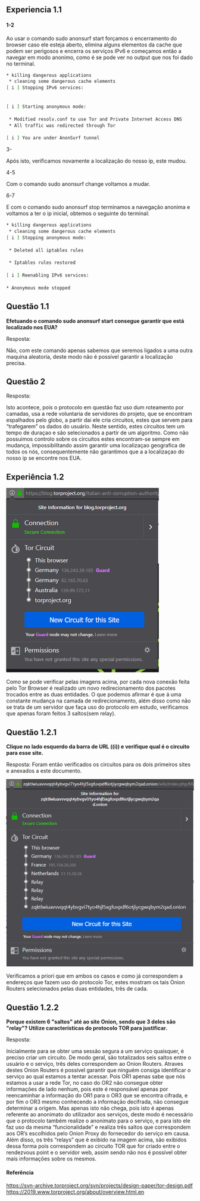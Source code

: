 ## Experiencia 1.1

#### 1-2

Ao usar o comando sudo anonsurf start forçamos o encerramento do browser caso ele esteja aberto, elimina alguns elementos da cache que podem ser perigosos e encerra os serviços IPv6 e começamos então a navegar em modo anonimo, como é se pode ver no output que nos foi dado no terminal.

```bash
* killing dangerous applications
 * cleaning some dangerous cache elements
[ i ] Stopping IPv6 services:


[ i ] Starting anonymous mode:

 * Modified resolv.conf to use Tor and Private Internet Access DNS
 * All traffic was redirected through Tor

[ i ] You are under AnonSurf tunnel
```

3-

Após isto, verificamos novamente a localização do nosso ip, este mudou.

4-5

Com o comando sudo anonsurf change voltamos a mudar.

6-7

E com o comando sudo anonsurf stop terminamos a navegação anonima e voltamos a ter o ip inicial, obtemos o seguinte do terminal:

```bash
* killing dangerous applications
 * cleaning some dangerous cache elements
[ i ] Stopping anonymous mode:

 * Deleted all iptables rules

 * Iptables rules restored

[ i ] Reenabling IPv6 services:

* Anonymous mode stopped
```



## Questão 1.1

**Efetuando o comando sudo anonsurf start consegue garantir que está localizado nos EUA?**

Resposta:

Não, com este comando apenas sabemos que seremos ligados a uma outra maquina aleatoria, deste modo não é possível garantir a localização precisa.



## Questão 2

Resposta:

Isto acontece, pois o protocolo em questão faz uso dum roteamento por camadas, usa a rede voluntaria de servidores do projeto, que se encontram espalhados pelo globo, a partir dai ele cria circuitos, estes que servem para “trafegarem” os dados do usuário. Neste sentido, estes circuitos tem um tempo de duraçao e são selecionados a partir de um algoritmo. 
Como não possuimos controlo sobre os circuitos estes encontram-se sempre em mudança, impossibilitando assim garantir uma localizaçao geografica de todos os nós, consequentemente não garantimos que a a localizaçao do nosso ip se encontre nos EUA.


## Experiência 1.2

![ex12](Imagens/ex12.png)

Como se pode verificar pelas imagens acima, por cada nova conexão feita pelo Tor Browser é realizado um novo redirecionamento dos pacotes trocados entre as duas entidades. O que podemos afirmar é que á uma constante mudança na camada de redirecionamento, além disso como não se trata de um servidor que faça uso do protocolo em estudo, verificamos que apenas foram feitos 3 saltos(sem relay). 


## Questão 1.2.1

**Clique no lado esquerdo da barra de URL ((i)) e verifique qual é o circuito para esse site.**

Resposta:
Foram então verificados os circuitos para os dois primeiros sites e anexados a este documento.

![q121](Imagens/q121.png)


Verificamos a priori que em ambos os casos e como já correspondem a endereços que fazem uso do protocolo Tor, estes mostram os tais Onion Routers selecionados pelas duas entidades, três de cada.


## Questão 1.2.2

**Porque existem 6 "saltos" até ao site Onion, sendo que 3 deles são "relay"? Utilize características do protocolo TOR para justificar.**

Resposta:

Inicialmente para se obter uma sessão segura a um serviço quaisquer, é preciso criar um circuito. De modo geral, são totalizados seis saltos entre o usuário e o serviço, três deles correspondem ao Onion Routers. Atraves destes Onion Routers é possível garantir que ninguém consiga identificar o serviço ao qual estamos a tentar acessar. Pois OR1 apenas sabe que nós estamos a usar a rede Tor, no caso do OR2 não consegue obter informações de lado nenhum, pois este é responsável apenas por reencaminhar a informação do OR1 para o OR3 que se encontra cifrada, e por fim o OR3 mesmo conhecendo a informação decifrada, não consegue determinar a origem. Mas apenas isto não chega, pois isto é apenas referente ao anonimato do utilizador aos serviços, deste modo é necessário que o protocolo também realize o anonimato para o serviço, e para isto ele faz uso da mesma “funcionalidade” e realiza três saltos que correspondem aos OR’s escolhidos pelo Onion Proxy do fornecedor do serviço em causa.
Além disso, os três “relays” que é exibido na imagem acima, são exibidos dessa forma pois correspondem ao circuito TOR que for criado entre o rendezvous point e o servidor web, assim sendo não nos é possível obter mais informações sobre os mesmos.

#### Referência

https://svn-archive.torproject.org/svn/projects/design-paper/tor-design.pdf 
https://2019.www.torproject.org/about/overview.html.en

